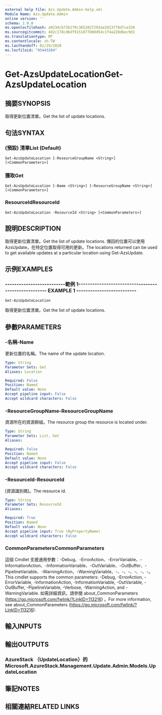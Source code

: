 ```yaml
---
external help file: Azs.Update.Admin-help.xml
Module Name: Azs.Update.Admin
online version: ''
schema: 2.0.0
ms.openlocfilehash: a9234cb73b1f9c3652827293ae2813f78d7ce336
ms.sourcegitcommit: 4d2c178cd6df9151877b08d54c1f4a228dbec9d1
ms.translationtype: MT
ms.contentlocale: zh-TW
ms.lasthandoff: 01/29/2020
ms.locfileid: "93443204"
---
```

# <span data-ttu-id="f5484-101">Get-AzsUpdateLocation</span><span class="sxs-lookup"><span data-stu-id="f5484-101">Get-AzsUpdateLocation</span></span>

## <span data-ttu-id="f5484-102">摘要</span><span class="sxs-lookup"><span data-stu-id="f5484-102">SYNOPSIS</span></span>
<span data-ttu-id="f5484-103">取得更新位置清單。</span><span class="sxs-lookup"><span data-stu-id="f5484-103">Get the list of update locations.</span></span>

## <span data-ttu-id="f5484-104">句法</span><span class="sxs-lookup"><span data-stu-id="f5484-104">SYNTAX</span></span>

### <span data-ttu-id="f5484-105"> (預設) 清單</span><span class="sxs-lookup"><span data-stu-id="f5484-105">List (Default)</span></span>
```
Get-AzsUpdateLocation [-ResourceGroupName <String>] [<CommonParameters>]
```

### <span data-ttu-id="f5484-106">獲取</span><span class="sxs-lookup"><span data-stu-id="f5484-106">Get</span></span>
```
Get-AzsUpdateLocation [-Name <String>] [-ResourceGroupName <String>] [<CommonParameters>]
```

### <span data-ttu-id="f5484-107">ResourceId</span><span class="sxs-lookup"><span data-stu-id="f5484-107">ResourceId</span></span>
```
Get-AzsUpdateLocation -ResourceId <String> [<CommonParameters>]
```

## <span data-ttu-id="f5484-108">說明</span><span class="sxs-lookup"><span data-stu-id="f5484-108">DESCRIPTION</span></span>
<span data-ttu-id="f5484-109">取得更新位置清單。</span><span class="sxs-lookup"><span data-stu-id="f5484-109">Get the list of update locations.</span></span> <span data-ttu-id="f5484-110">傳回的位置可以使用 AzsUpdate，在特定位置取得可用的更新。</span><span class="sxs-lookup"><span data-stu-id="f5484-110">The locations returned can be used to get available updates at a particular location using Get-AzsUpdate.</span></span>

## <span data-ttu-id="f5484-111">示例</span><span class="sxs-lookup"><span data-stu-id="f5484-111">EXAMPLES</span></span>

### <span data-ttu-id="f5484-112">--------------------------範例 1--------------------------</span><span class="sxs-lookup"><span data-stu-id="f5484-112">-------------------------- EXAMPLE 1 --------------------------</span></span>
```
Get-AzsUpdateLocation
```

<span data-ttu-id="f5484-113">取得更新位置清單。</span><span class="sxs-lookup"><span data-stu-id="f5484-113">Get the list of update locations.</span></span>

## <span data-ttu-id="f5484-114">參數</span><span class="sxs-lookup"><span data-stu-id="f5484-114">PARAMETERS</span></span>

### <span data-ttu-id="f5484-115">-名稱</span><span class="sxs-lookup"><span data-stu-id="f5484-115">-Name</span></span>
<span data-ttu-id="f5484-116">更新位置的名稱。</span><span class="sxs-lookup"><span data-stu-id="f5484-116">The name of the update location.</span></span>

```yaml
Type: String
Parameter Sets: Get
Aliases: Location

Required: False
Position: Named
Default value: None
Accept pipeline input: False
Accept wildcard characters: False
```

### <span data-ttu-id="f5484-117">-ResourceGroupName</span><span class="sxs-lookup"><span data-stu-id="f5484-117">-ResourceGroupName</span></span>
<span data-ttu-id="f5484-118">資源所在的資源群組。</span><span class="sxs-lookup"><span data-stu-id="f5484-118">The resource group the resource is located under.</span></span>

```yaml
Type: String
Parameter Sets: List, Get
Aliases: 

Required: False
Position: Named
Default value: None
Accept pipeline input: False
Accept wildcard characters: False
```

### <span data-ttu-id="f5484-119">-ResourceId</span><span class="sxs-lookup"><span data-stu-id="f5484-119">-ResourceId</span></span>
<span data-ttu-id="f5484-120">[資源識別碼]。</span><span class="sxs-lookup"><span data-stu-id="f5484-120">The resource id.</span></span>

```yaml
Type: String
Parameter Sets: ResourceId
Aliases: 

Required: True
Position: Named
Default value: None
Accept pipeline input: True (ByPropertyName)
Accept wildcard characters: False
```

### <span data-ttu-id="f5484-121">CommonParameters</span><span class="sxs-lookup"><span data-stu-id="f5484-121">CommonParameters</span></span>
<span data-ttu-id="f5484-122">這個 Cmdlet 支援通用參數：-Debug、-ErrorAction、-ErrorVariable、-InformationAction、-InformationVariable、-OutVariable、-OutBuffer、-PipelineVariable、-WarningAction、-WarningVariable、-、-、-、-、-、-。</span><span class="sxs-lookup"><span data-stu-id="f5484-122">This cmdlet supports the common parameters: -Debug, -ErrorAction, -ErrorVariable, -InformationAction, -InformationVariable, -OutVariable, -OutBuffer, -PipelineVariable, -Verbose, -WarningAction, and -WarningVariable.</span></span> <span data-ttu-id="f5484-123">如需詳細資訊，請參閱 about_CommonParameters (https://go.microsoft.com/fwlink/?LinkID=113216) 。</span><span class="sxs-lookup"><span data-stu-id="f5484-123">For more information, see about_CommonParameters (https://go.microsoft.com/fwlink/?LinkID=113216).</span></span>

## <span data-ttu-id="f5484-124">輸入</span><span class="sxs-lookup"><span data-stu-id="f5484-124">INPUTS</span></span>

## <span data-ttu-id="f5484-125">輸出</span><span class="sxs-lookup"><span data-stu-id="f5484-125">OUTPUTS</span></span>

### <span data-ttu-id="f5484-126">AzureStack （UpdateLocation）的</span><span class="sxs-lookup"><span data-stu-id="f5484-126">Microsoft.AzureStack.Management.Update.Admin.Models.UpdateLocation</span></span>

## <span data-ttu-id="f5484-127">筆記</span><span class="sxs-lookup"><span data-stu-id="f5484-127">NOTES</span></span>

## <span data-ttu-id="f5484-128">相關連結</span><span class="sxs-lookup"><span data-stu-id="f5484-128">RELATED LINKS</span></span>

